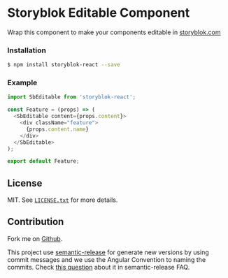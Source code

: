 # Storyblok Editable Component

Wrap this component to make your components editable in [storyblok.com](https://www.storyblok.com/)

### Installation

```sh
$ npm install storyblok-react --save
```

### Example

```js
import SbEditable from 'storyblok-react';

const Feature = (props) => (
  <SbEditable content={props.content}>
    <div className="feature">
      {props.content.name}
    </div>
  </SbEditable>
);

export default Feature;
```

## License

MIT. See [`LICENSE.txt`](./LICENSE.txt) for more details.

## Contribution

Fork me on [Github](https://github.com/storyblok/storyblok-react).

This project use [semantic-release](https://semantic-release.gitbook.io/semantic-release/) for generate new versions by using commit messages and we use the Angular Convention to naming the commits. Check [this question](https://semantic-release.gitbook.io/semantic-release/support/faq#how-can-i-change-the-type-of-commits-that-trigger-a-release) about it in semantic-release FAQ.
